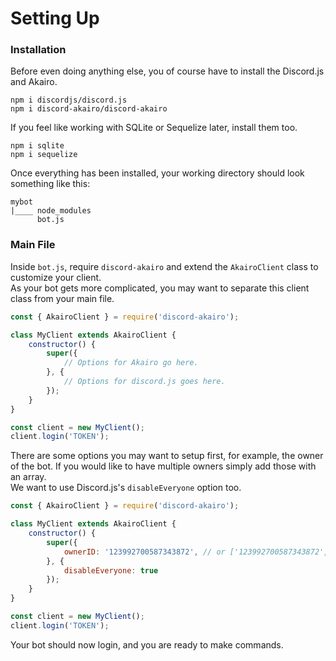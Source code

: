 # Setting Up

### Installation

Before even doing anything else, you of course have to install the Discord.js and Akairo.  

`npm i discordjs/discord.js`  
`npm i discord-akairo/discord-akairo`  

If you feel like working with SQLite or Sequelize later, install them too.  

`npm i sqlite`  
`npm i sequelize`  

Once everything has been installed, your working directory should look something like this:  

```
mybot
|____ node_modules
      bot.js
```

### Main File

Inside `bot.js`, require `discord-akairo` and extend the `AkairoClient` class to customize your client.  
As your bot gets more complicated, you may want to separate this client class from your main file.  

```js
const { AkairoClient } = require('discord-akairo');

class MyClient extends AkairoClient {
    constructor() {
        super({
            // Options for Akairo go here.
        }, {
            // Options for discord.js goes here.
        });
    }
}

const client = new MyClient();
client.login('TOKEN');
```

There are some options you may want to setup first, for example, the owner of the bot.
If you would like to have multiple owners simply add those with an array.  
We want to use Discord.js's `disableEveryone` option too.  

```js
const { AkairoClient } = require('discord-akairo');

class MyClient extends AkairoClient {
    constructor() {
        super({
            ownerID: '123992700587343872', // or ['123992700587343872', '86890631690977280']
        }, {
            disableEveryone: true
        });
    }
}

const client = new MyClient();
client.login('TOKEN');
```

Your bot should now login, and you are ready to make commands.  
